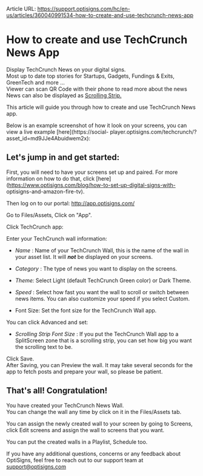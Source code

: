 Article URL: https://support.optisigns.com/hc/en-us/articles/360040991534-how-to-create-and-use-techcrunch-news-app

# How to create and use TechCrunch News App

Display TechCrunch News on your digital signs.  
Most up to date top stories for Startups, Gadgets, Fundings & Exits, GreenTech
and more ...  
Viewer can scan QR Code with their phone to read more about the news  
​News can also be displayed as [Scrolling
Strip.](https://support.optisigns.com/hc/en-us/articles/360026559613)

This article will guide you through how to create and use TechCrunch News app.

Below is an example screenshot of how it look on your screens, you can view a
live example [here](https://social-
player.optisigns.com/techcrunch/?asset_id=md9JJe4Abuidwem2x):

## **Let's jump in and get started:**

First, you will need to have your screens set up and paired. For more
information on how to do that, click
[here](https://www.optisigns.com/blog/how-to-set-up-digital-signs-with-
optisigns-and-amazon-fire-tv).

Then log on to our portal: <http://app.optisigns.com/>

Go to Files/Assets, Click on "App".

Click TechCrunch app:

Enter your TechCrunch wall information:

  * _Name_ : Name of your TechCrunch Wall, this is the name of the wall in your asset list. It will  _**not**_ be displayed on your screens.

  * _Category_ : The type of news you want to display on the screens.

  * _Theme:_ Select Light (default TechCrunch Green color) or Dark Theme.
  * _Speed_ : Select how fast you want the wall to scroll or switch between news items. You can also customize your speed if you select Custom.

  * Font Size: Set the font size for the TechCrunch Wall app.

You can click Advanced and set:

  * _Scrolling Strip Font Size_ : If you put the TechCrunch Wall app to a SplitScreen zone that is a scrolling strip, you can set how big you want the scrolling text to be.

Click Save.  
After Saving, you can Preview the wall. It may take several seconds for the
app to fetch posts and prepare your wall, so please be patient.  
  

## **That's all! Congratulation!**

You have created your TechCrunch News Wall.  
You can change the wall any time by click on it in the Files/Assets tab.

You can assign the newly created wall to your screen by going to Screens,
click Edit screens and assign the wall to screens that you want.

You can put the created walls in a Playlist, Schedule too.

If you have any additional questions, concerns or any feedback about
OptiSigns, feel free to reach out to our support team at
[support@optisigns.com](mailto:support@optisigns.com)

